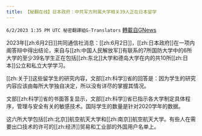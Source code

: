 ```yaml
---
title: 【秘翻在线】日本政府：中共军方附属大学相关39人正在日本留学
---
```

`6/2/2023 1:35 PM UTC 秘密翻譯組G-Translators` [轉載自GNews](https://gnews.org/articles/1352403)

         

2023年[[zh:6月2日]]共同通信社消息：[[zh:6月2日]]，[[zh:日本政府]]在一项内阁答辩中得出结论，来自与[[zh:中国人民解放军]]有联系的7所国防大学中的6所大学的至少39名学生正在包括[[zh:东北]]大学和德岛大学在内的共10所[[zh:日本]]公立和私立大学学习。

[[zh:关于]]这些留学生的研究内容，文部[[zh:科学]]省的回答是：因为学生的研究内容应该由每所大学独自决定，所以没有详尽的掌握其情况。

文部[[zh:科学]]省的书面答复显示，文部[[zh:科学]]省已指示各大学制定具体程序，管理与安全有关的敏感技术。国际学生的数量是针对2020学年的数据。

这六所大学包括[[zh:北京]]航空航天大学和[[zh:南京]]航空航天大学。有些人在需要出口技术的许可的[[zh:经济]]贸易和工业部的外国用户名单上。
